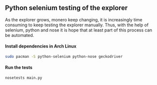 ## Python selenium testing of the explorer

As the explorer grows, monero keep changing, it is increasingly time consuming
to keep testing the explorer manually. Thus, with the help of selenium, python and nose
it is hope that at least part of this process can be automated.

#### Install dependencies in Arch Linux

```bash
sudo pacman -S python-selenium python-nose geckodriver
```

#### Run the tests

```
nosetests main.py
```